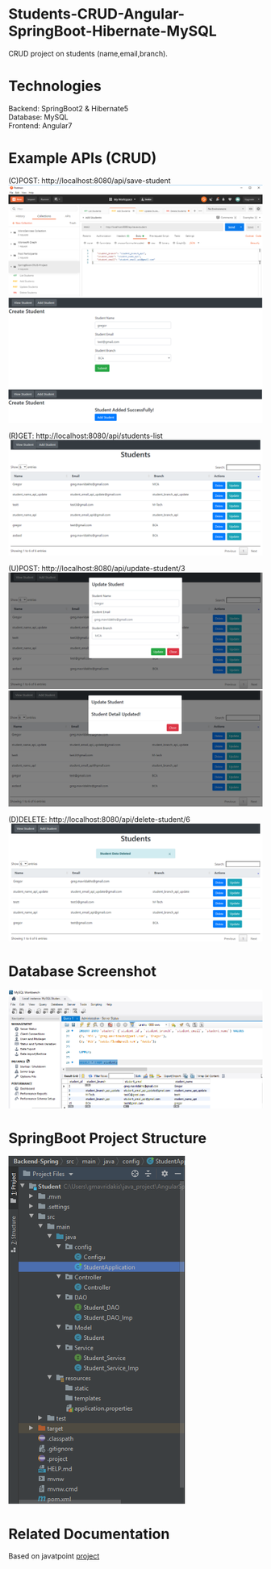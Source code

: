 # Students-CRUD-Angular-SpringBoot-Hibernate-MySQL
CRUD project on students (name,email,branch). 

# Technologies  
Backend: SpringBoot2 & Hibernate5  
Database: MySQL  
Frontend: Angular7  

# Example APIs (CRUD)  
(C)POST: http://localhost:8080/api/save-student  
![POSTMAN](https://github.com/gmavridakis/Students-CRUD-Angular-SpringBoot-Hibernate-MySQL/blob/master/Resources/postman.png)  
![CREATE](https://github.com/gmavridakis/Students-CRUD-Angular-SpringBoot-Hibernate-MySQL/blob/master/Resources/create1.png)  
![CREATE](https://github.com/gmavridakis/Students-CRUD-Angular-SpringBoot-Hibernate-MySQL/blob/master/Resources/create2.png)  

(R)GET: http://localhost:8080/api/students-list  
![VIEW](https://github.com/gmavridakis/Students-CRUD-Angular-SpringBoot-Hibernate-MySQL/blob/master/Resources/list.png)  

(U)POST: http://localhost:8080/api/update-student/3   
![UPDATE](https://github.com/gmavridakis/Students-CRUD-Angular-SpringBoot-Hibernate-MySQL/blob/master/Resources/update1.png)  
![UPDATE](https://github.com/gmavridakis/Students-CRUD-Angular-SpringBoot-Hibernate-MySQL/blob/master/Resources/update2.png)  

(D)DELETE: http://localhost:8080/api/delete-student/6  
![DELETE](https://github.com/gmavridakis/Students-CRUD-Angular-SpringBoot-Hibernate-MySQL/blob/master/Resources/delete.png)  

# Database Screenshot
![DB](https://github.com/gmavridakis/Students-CRUD-Angular-SpringBoot-Hibernate-MySQL/blob/master/Resources/db.png)  

# SpringBoot Project Structure
![Backend-Structure](https://github.com/gmavridakis/Students-CRUD-Angular-SpringBoot-Hibernate-MySQL/blob/master/Resources/backstructure.png)  

# Related Documentation  
Based on javatpoint [project](https://www.javatpoint.com/angular-spring-crud-example)
